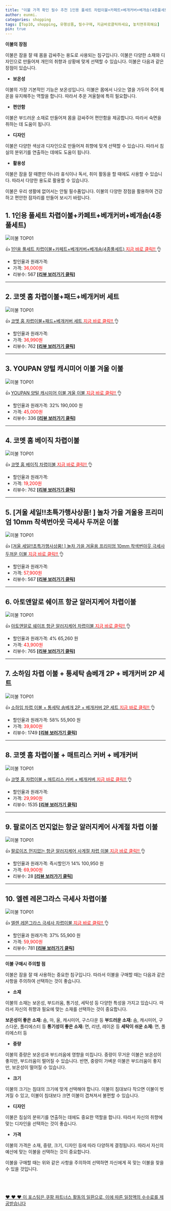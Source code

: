```yaml
---
title: "이불 가격 확인 필수 추천 1인용 풀세트 차렵이불+카페트+베개커버+베개솜(4종풀세트) 비교 장점 구매가이드"
author: eunmi.
categories: shopping
tags: [Top10, shopping, 유행상품, 필수구매, 지금바로클릭하세요, 놓치면후회해요]
pin: true
---
```

**이불의 장점**

이불은 잠을 잘 때 몸을 감싸주는 용도로 사용되는 침구입니다. 이불은 다양한 소재와 디자인으로 만들어져 개인의 취향과 상황에 맞게 선택할 수 있습니다. 이불은 다음과 같은 장점이 있습니다.

* **보온성**

이불의 가장 기본적인 기능은 보온성입니다. 이불은 몸에서 나오는 열을 가두어 주어 체온을 유지해주는 역할을 합니다. 따라서 추운 겨울철에 특히 필요합니다.

* **편안함**

이불은 부드러운 소재로 만들어져 몸을 감싸주어 편안함을 제공합니다. 따라서 숙면을 취하는 데 도움이 됩니다.

* **디자인**

이불은 다양한 색상과 디자인으로 만들어져 취향에 맞게 선택할 수 있습니다. 따라서 침실의 분위기를 연출하는 데에도 도움이 됩니다.

* **활용성**

이불은 잠을 잘 때뿐만 아니라 휴식이나 독서, 취미 활동을 할 때에도 사용할 수 있습니다. 따라서 다양한 용도로 활용할 수 있습니다.

이불은 우리 생활에 없어서는 안될 필수품입니다. 이불의 다양한 장점을 활용하여 건강하고 편안한 잠자리를 만들어 보시기 바랍니다.

   

## 1. 1인용 풀세트 차렵이불+카페트+베개커버+베개솜(4종풀세트)

![이불 TOP01](https://thumbnail9.coupangcdn.com/thumbnails/remote/230x230ex/image/vendor_inventory/627e/5b2c1de6e061227e65adbfaeb05db5f3bffd877fdeebca02fb9c6c4c6163.jpg)


👍 [1인용 풀세트 차렵이불+카페트+베개커버+베개솜(4종풀세트) <font color=red> 지금 바로 클릭!! </font> ](https://link.coupang.com/re/AFFSDP?lptag=AF3617701&subid=GithubCoopas&pageKey=4605488570&traceid=V0-153&itemId=5685526926&vendorItemId=72984392051) 👌 


- 할인율과 원래가격: 
- 가격: <span style='color:red'>36,000원</span>
- 리뷰수: 567  [**[리뷰 보러가기 클릭]**](https://link.coupang.com/re/AFFSDP?lptag=AF3617701&subid=GithubCoopas&pageKey=4605488570&traceid=V0-153&itemId=5685526926&vendorItemId=72984392051)

---


   

## 2. 코멧 홈 차렵이불+패드+베개커버 세트

![이불 TOP01](https://thumbnail9.coupangcdn.com/thumbnails/remote/230x230ex/image/retail/images/4874602596880575-8e93357f-3844-43c7-8b0b-e2dd8883224d.jpg)


👍 [코멧 홈 차렵이불+패드+베개커버 세트 <font color=red> 지금 바로 클릭!! </font> ](https://link.coupang.com/re/AFFSDP?lptag=AF3617701&subid=GithubCoopas&pageKey=6375150002&traceid=V0-153&itemId=13519738961&vendorItemId=80773701883) 👌 


- 할인율과 원래가격: 
- 가격: <span style='color:red'>36,990원</span>
- 리뷰수: 762  [**[리뷰 보러가기 클릭]**](https://link.coupang.com/re/AFFSDP?lptag=AF3617701&subid=GithubCoopas&pageKey=6375150002&traceid=V0-153&itemId=13519738961&vendorItemId=80773701883)

---


   

## 3. YOUPAN 양털 캐시미어 이불 겨울 이불

![이불 TOP01](https://thumbnail7.coupangcdn.com/thumbnails/remote/230x230ex/image/vendor_inventory/bb82/24aaf24cbae83036918f37fa7d27d3c5c1569662711c4005877cd84144ba.jpg)


👍 [YOUPAN 양털 캐시미어 이불 겨울 이불 <font color=red> 지금 바로 클릭!! </font> ](https://link.coupang.com/re/AFFSDP?lptag=AF3617701&subid=GithubCoopas&pageKey=7396520675&traceid=V0-153&itemId=19134677852&vendorItemId=87164277012) 👌 


- 할인율과 원래가격: 32%  190,000   원
- 가격: <span style='color:red'>45,000원</span>
- 리뷰수: 336  [**[리뷰 보러가기 클릭]**](https://link.coupang.com/re/AFFSDP?lptag=AF3617701&subid=GithubCoopas&pageKey=7396520675&traceid=V0-153&itemId=19134677852&vendorItemId=87164277012)

---


   

## 4. 코멧 홈 베이직 차렵이불

![이불 TOP01](https://thumbnail6.coupangcdn.com/thumbnails/remote/230x230ex/image/retail/images/2880429587646164-86b9e4ea-dc3e-4904-98df-5e898fc8dea6.jpg)


👍 [코멧 홈 베이직 차렵이불 <font color=red> 지금 바로 클릭!! </font> ](https://link.coupang.com/re/AFFSDP?lptag=AF3617701&subid=GithubCoopas&pageKey=6287221036&traceid=V0-153&itemId=12936950184&vendorItemId=80201331785) 👌 


- 할인율과 원래가격: 
- 가격: <span style='color:red'>19,200원</span>
- 리뷰수: 762  [**[리뷰 보러가기 클릭]**](https://link.coupang.com/re/AFFSDP?lptag=AF3617701&subid=GithubCoopas&pageKey=6287221036&traceid=V0-153&itemId=12936950184&vendorItemId=80201331785)

---


   

## 5. [겨울 세일!!초특가행사상품! ] 놀차 가을 겨울용 프리미엄 10mm 착색번아웃 극세사 두꺼운 이불

![이불 TOP01](https://thumbnail7.coupangcdn.com/thumbnails/remote/230x230ex/image/vendor_inventory/806e/746bec2d750743c56417adbb7570a9c3668b49a57a59a04e8d64c968b029.jpg)


👍 [[겨울 세일!!초특가행사상품! ] 놀차 가을 겨울용 프리미엄 10mm 착색번아웃 극세사 두꺼운 이불 <font color=red> 지금 바로 클릭!! </font> ](https://link.coupang.com/re/AFFSDP?lptag=AF3617701&subid=GithubCoopas&pageKey=7653304395&traceid=V0-153&itemId=20369722025&vendorItemId=86706403822) 👌 


- 할인율과 원래가격: 
- 가격: <span style='color:red'>57,900원</span>
- 리뷰수: 567  [**[리뷰 보러가기 클릭]**](https://link.coupang.com/re/AFFSDP?lptag=AF3617701&subid=GithubCoopas&pageKey=7653304395&traceid=V0-153&itemId=20369722025&vendorItemId=86706403822)

---


   

## 6. 아토앤알로 쉐이프 항균 알러지케어 차렵이불

![이불 TOP01](https://thumbnail6.coupangcdn.com/thumbnails/remote/230x230ex/image/retail/images/1964231739501266-283e83e2-f32b-4d4a-b3bf-29d6807ca106.jpg)


👍 [아토앤알로 쉐이프 항균 알러지케어 차렵이불 <font color=red> 지금 바로 클릭!! </font> ](https://link.coupang.com/re/AFFSDP?lptag=AF3617701&subid=GithubCoopas&pageKey=1377038462&traceid=V0-153&itemId=2410600285&vendorItemId=70405106568) 👌 


- 할인율과 원래가격: 4%  65,260   원
- 가격: <span style='color:red'>43,900원</span>
- 리뷰수: 765  [**[리뷰 보러가기 클릭]**](https://link.coupang.com/re/AFFSDP?lptag=AF3617701&subid=GithubCoopas&pageKey=1377038462&traceid=V0-153&itemId=2410600285&vendorItemId=70405106568)

---


   

## 7. 소하임 차렵 이불 + 통세탁 솜베개 2P + 베개커버 2P 세트

![이불 TOP01](https://thumbnail7.coupangcdn.com/thumbnails/remote/230x230ex/image/vendor_inventory/d694/268f772349505ceadd153492b4753af7d61b4e3c765cc9fa77087418f98f.jpg)


👍 [소하임 차렵 이불 + 통세탁 솜베개 2P + 베개커버 2P 세트 <font color=red> 지금 바로 클릭!! </font> ](https://link.coupang.com/re/AFFSDP?lptag=AF3617701&subid=GithubCoopas&pageKey=6723546245&traceid=V0-153&itemId=15643429908&vendorItemId=82870272165) 👌 


- 할인율과 원래가격: 58%  55,900   원
- 가격: <span style='color:red'>39,800원</span>
- 리뷰수: 1749  [**[리뷰 보러가기 클릭]**](https://link.coupang.com/re/AFFSDP?lptag=AF3617701&subid=GithubCoopas&pageKey=6723546245&traceid=V0-153&itemId=15643429908&vendorItemId=82870272165)

---


   

## 8. 코멧 홈 차렵이불 + 매트리스 커버 + 베개커버

![이불 TOP01](https://thumbnail9.coupangcdn.com/thumbnails/remote/230x230ex/image/retail/images/100959163401133-163bda73-0dc4-43d0-8f1d-ebae0d25bce9.jpg)


👍 [코멧 홈 차렵이불 + 매트리스 커버 + 베개커버 <font color=red> 지금 바로 클릭!! </font> ](https://link.coupang.com/re/AFFSDP?lptag=AF3617701&subid=GithubCoopas&pageKey=2354808897&traceid=V0-153&itemId=4085551886&vendorItemId=72069550736) 👌 


- 할인율과 원래가격: 
- 가격: <span style='color:red'>29,990원</span>
- 리뷰수: 1535  [**[리뷰 보러가기 클릭]**](https://link.coupang.com/re/AFFSDP?lptag=AF3617701&subid=GithubCoopas&pageKey=2354808897&traceid=V0-153&itemId=4085551886&vendorItemId=72069550736)

---


   

## 9. 팔로이즈 먼지없는 항균 알러지케어 사계절 차렵 이불

![이불 TOP01](https://thumbnail9.coupangcdn.com/thumbnails/remote/230x230ex/image/vendor_inventory/b727/719a2fbe000a0924bb6929e0435d2d28a682ffeefe6623979db30516b41a.jpg)


👍 [팔로이즈 먼지없는 항균 알러지케어 사계절 차렵 이불 <font color=red> 지금 바로 클릭!! </font> ](https://link.coupang.com/re/AFFSDP?lptag=AF3617701&subid=GithubCoopas&pageKey=7429877375&traceid=V0-153&itemId=20158738825&vendorItemId=86409202787) 👌 


- 할인율과 원래가격: 즉시할인가 14%  100,950   원
- 가격: <span style='color:red'>69,900원</span>
- 리뷰수: 28  [**[리뷰 보러가기 클릭]**](https://link.coupang.com/re/AFFSDP?lptag=AF3617701&subid=GithubCoopas&pageKey=7429877375&traceid=V0-153&itemId=20158738825&vendorItemId=86409202787)

---


   

## 10. 엘렌 레몬그라스 극세사 차렵이불

![이불 TOP01](https://thumbnail7.coupangcdn.com/thumbnails/remote/230x230ex/image/retail/images/2020/12/16/15/5/a4fe9e3b-9aa1-49ed-9d18-8d841476cbaa.jpg)


👍 [엘렌 레몬그라스 극세사 차렵이불 <font color=red> 지금 바로 클릭!! </font> ](https://link.coupang.com/re/AFFSDP?lptag=AF3617701&subid=GithubCoopas&pageKey=2156360592&traceid=V0-153&itemId=3662701019&vendorItemId=73417112315) 👌 


- 할인율과 원래가격: 37%  55,900   원
- 가격: <span style='color:red'>59,900원</span>
- 리뷰수: 781  [**[리뷰 보러가기 클릭]**](https://link.coupang.com/re/AFFSDP?lptag=AF3617701&subid=GithubCoopas&pageKey=2156360592&traceid=V0-153&itemId=3662701019&vendorItemId=73417112315)

---
**이불 구매시 주의할 점**

이불은 잠을 잘 때 사용하는 중요한 침구입니다. 따라서 이불을 구매할 때는 다음과 같은 사항을 주의하여 선택하는 것이 좋습니다.

* **소재**

이불의 소재는 보온성, 부드러움, 통기성, 세탁성 등 다양한 특성을 가지고 있습니다. 따라서 자신의 취향과 필요에 맞는 소재를 선택하는 것이 중요합니다.

**보온성이 좋은 소재:** 솜, 마, 울, 캐시미어, 구스다운 등
**부드러운 소재:** 솜, 캐시미어, 구스다운, 폴리에스터 등
**통기성이 좋은 소재:** 면, 리넨, 레이온 등
**세탁이 쉬운 소재:** 면, 폴리에스터 등

* **중량**

이불의 중량은 보온성과 부드러움에 영향을 미칩니다. 중량이 무거운 이불은 보온성이 좋지만, 부드러움이 떨어질 수 있습니다. 반면, 중량이 가벼운 이불은 부드러움이 좋지만, 보온성이 떨어질 수 있습니다.

* **크기**

이불의 크기는 침대의 크기에 맞게 선택해야 합니다. 이불이 침대보다 작으면 이불이 벗겨질 수 있고, 이불이 침대보다 크면 이불이 겹쳐져서 불편할 수 있습니다.

* **디자인**

이불은 침실의 분위기를 연출하는 데에도 중요한 역할을 합니다. 따라서 자신의 취향에 맞는 디자인을 선택하는 것이 좋습니다.

* **가격**

이불의 가격은 소재, 중량, 크기, 디자인 등에 따라 다양하게 결정됩니다. 따라서 자신의 예산에 맞는 이불을 선택하는 것이 중요합니다.

이불을 구매할 때는 위와 같은 사항을 주의하여 선택하면 자신에게 꼭 맞는 이불을 찾을 수 있을 것입니다.<br><br><br><br><br> [ ❤ ❤ ❤ 이 포스팅은 쿠팡 파트너스 활동의 일환으로, 이에 따른 일정액의 수수료를 제공받습니다](https://link.coupang.com/a/bcEFyh)
